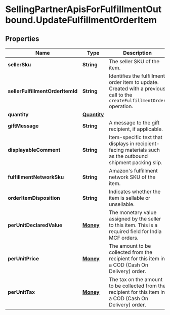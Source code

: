 # SellingPartnerApisForFulfillmentOutbound.UpdateFulfillmentOrderItem

## Properties
Name | Type | Description | Notes
------------ | ------------- | ------------- | -------------
**sellerSku** | **String** | The seller SKU of the item. | [optional] 
**sellerFulfillmentOrderItemId** | **String** | Identifies the fulfillment order item to update. Created with a previous call to the `createFulfillmentOrder` operation. | 
**quantity** | [**Quantity**](Quantity.md) |  | 
**giftMessage** | **String** | A message to the gift recipient, if applicable. | [optional] 
**displayableComment** | **String** | Item-specific text that displays in recipient-facing materials such as the outbound shipment packing slip. | [optional] 
**fulfillmentNetworkSku** | **String** | Amazon's fulfillment network SKU of the item. | [optional] 
**orderItemDisposition** | **String** | Indicates whether the item is sellable or unsellable. | [optional] 
**perUnitDeclaredValue** | [**Money**](Money.md) | The monetary value assigned by the seller to this item. This is a required field for India MCF orders. | [optional] 
**perUnitPrice** | [**Money**](Money.md) | The amount to be collected from the recipient for this item in a COD (Cash On Delivery) order. | [optional] 
**perUnitTax** | [**Money**](Money.md) | The tax on the amount to be collected from the recipient for this item in a COD (Cash On Delivery) order. | [optional] 



